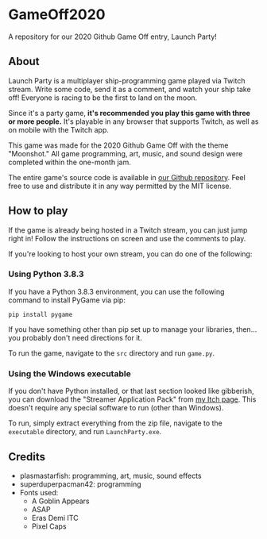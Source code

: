 # GameOff2020
A repository for our 2020 Github Game Off entry, Launch Party!

## About
Launch Party is a multiplayer ship-programming game played via Twitch stream.
Write some code, send it as a comment, and watch your ship take off! Everyone
is racing to be the first to land on the moon.

Since it's a party game, **it's recommended you play this game with three or
more people.** It's playable in any browser that supports Twitch, as well as on
mobile with the Twitch app.

This game was made for the 2020 Github Game Off with the theme "Moonshot." All
game programming, art, music, and sound design were completed within the one-month jam.

​The entire game's source code is available in
[our Github repository](https://github.com/jeremycryan/GameOff2020).​ Feel free
to use and distribute it in any way permitted by the MIT license.

## How to play
If the game is already being hosted in a Twitch stream, you can just jump right
in! Follow the instructions on screen and use the comments to play.

If you're looking to host your own stream, you can do one of the following:

### Using Python 3.8.3

If you have a Python 3.8.3 environment, you can use the following command to
install PyGame via pip:

```
pip install pygame
```

If you have something other than pip set up to manage your libraries, then...
you probably don't need directions for it.

To run the game, navigate to the `src` directory and run `game.py`.

### Using the Windows executable

If you don't have Python installed, or that last section looked like gibberish,
you can download the "Streamer Application Pack" from
[my Itch page](plasmastarfish.itch.io.launch-party). This doesn't require any special
software to run (other than Windows).

To run, simply extract everything from the zip file, navigate to the `executable`
directory, and run `LaunchParty.exe`.

## Credits

- plasmastarfish: programming, art, music, sound effects
- superduperpacman42: programming
- Fonts used:
  - A Goblin Appears
  - ASAP
  - Eras Demi ITC
  - Pixel Caps
